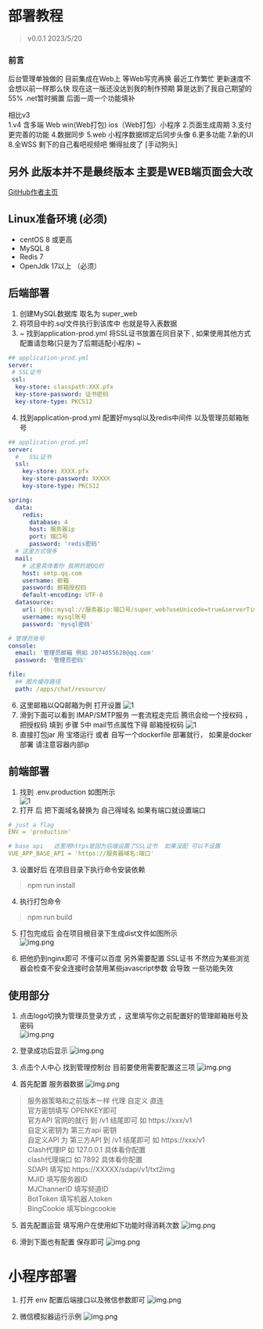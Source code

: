 # 部署教程
> v0.0.1 2023/5/20
### 前言 
后台管理单独做的 目前集成在Web上 等Web写完再换 最近工作繁忙 更新速度不会想以前一样那么快
现在这一版还没达到我的制作预期 算是达到了我自己期望的 55%  .net暂时搁置
后面一周一个功能填补

相比v3  
1.v4 含多端 Web win(Web打包) ios（Web打包）小程序
2.页面生成周期
3.支付 更完善的功能
4.数据同步
5.web 小程序数据绑定后同步头像
6.更多功能
7.新的UI
8.全WSS
剩下的自己看吧视频吧 懒得扯皮了 [手动狗头]
## 另外 此版本并不是最终版本 主要是WEB端页面会大改 



[GitHub作者主页](https://github.com/dulaiduwang003/ChatGPT_wechat)

## Linux准备环境 (必须)
- centOS 8 或更高
- MySQL 8
- Redis 7
- OpenJdk 17以上 （必须）

## 后端部署
1. 创建MySQL数据库 取名为 super_web
2. 将项目中的.sql文件执行到该库中 也就是导入表数据
3. ~ 找到application-prod.yml 将SSL证书放置在同目录下 , 如果使用其他方式配置请忽略(只是为了后期适配小程序) ~
```yaml
## application-prod.yml
server:
 # SSL证书
 ssl:
  key-store: classpath:XXX.pfx
  key-store-password: 证书密码
  key-store-type: PKCS12


```
4. 找到application-prod.yml 配置好mysql以及redis中间件 以及管理员邮箱账号
```yaml
## application-prod.yml
server:
  #   SSL证书
  ssl:
    key-store: XXXX.pfx
    key-store-password: XXXXX
    key-store-type: PKCS12

spring:
  data:
    redis:
      database: 4
      host: 服务器ip
      port: 端口号
      password: 'redis密码'
  # 这里方式很多
  mail:
    # 这里具体看你 我用的是QQ的
    host: smtp.qq.com
    username: 邮箱
    password: 邮箱授权码
    default-encoding: UTF-8
  datasource:
    url: jdbc:mysql://服务器ip:端口号/super_web?useUnicode=true&serverTimezone=Asia/Shanghai&characterEncoding=utf-8&zeroDateTimeBehavior=convertToNull&autoReconnect=true&allowMultiQueries=true&useSSL=true
    username: mysql账号
    password: 'mysql密码'

# 管理员账号
console:
  email: '管理员邮箱 例如 2074055628@qq.com'
  password: '管理员密码'

file:
  ## 图片缓存路径
  path: /apps/chat/resource/
```
6. 这里邮箱以QQ邮箱为例 打开设置
![1](/static/img.png)
7. 滑到下面可以看到 IMAP/SMTP服务 一套流程走完后 腾讯会给一个授权码 ，把授权码 填到 步骤 5中 mail节点属性下得 邮箱授权码
![1](/static/img_1.png)
8. 直接打包jar 用 宝塔运行 或者 自写一个dockerfile 部署就行， 如果是docker部署 请注意容器内部ip

## 前端部署 

1. 找到 .env.production 如图所示  <br/>
![1](/static/img_2.png)
2. 打开 后 把下面域名替换为 自己得域名 如果有端口就设置端口
```yaml
# just a flag
ENV = 'production'

# base api   这里用https是因为后端设置了SSL证书  如果没配 可以不设置
VUE_APP_BASE_API = 'https://服务器域名:端口'

```
3. 设置好后 在项目目录下执行命令安装依赖
> npm run install 

4. 执行打包命令
> npm run build 

5. 打包完成后 会在项目根目录下生成dist文件如图所示 <br/>
![img.png](/static/img_3.png)

6. 把他扔到nginx即可 不懂可以百度 另外需要配置 SSL证书 不然应为某些浏览器会检查不安全连接时会禁用某些javascript参数 会导致 一些功能失效

## 使用部分
1. 点击logo切换为管理员登录方式 ，这里填写你之前配置好的管理邮箱账号及密码 <br/>
![img.png](/static/img_4.png)

2. 登录成功后显示
![img.png](/static/img_5.png)

3. 点击个人中心 找到管理控制台 目前要使用需要配置这三项
![img.png](/static/img_6.png)

4. 首先配置 服务器数据
![img.png](/static/img_10.png)
> 服务器策略和之前版本一样 代理 自定义 直连 <br/>
> 官方密钥填写 OPENKEY即可 <br/>
> 官方API 官网的就行 到 /v1 结尾即可 如 https://xxx/v1 <br/>
> 自定义密钥为 第三方api 密钥 <br/>
> 自定义API 为 第三方API  到 /v1 结尾即可 如 https://xxx/v1 <br/>
> Clash代理IP 如 127.0.0.1 具体看你配置 <br/>
> clash代理端口 如 7892 具体看你配置 <br/>
> SDAPI 填写如 https://XXXXX/sdapi/v1/txt2img <br/>
> MJID 填写服务器ID <br/>
> MJChannerID 填写频道ID <br/>
> BotToken 填写机器人token <br/>
> BingCookie 填写bingcookie <br/>

5. 首先配置运营 填写用户在使用如下功能时得消耗次数 
![img.png](/static/img_7.png)

6. 滑到下面也有配置  保存即可
![img.png](/static/img_8.png)

# 小程序部署
1. 打开 env 配置后端接口以及微信参数即可
![img.png](/static/img_9.png)

2. 微信模拟器运行示例
![img.png](/static/img_12.png)
